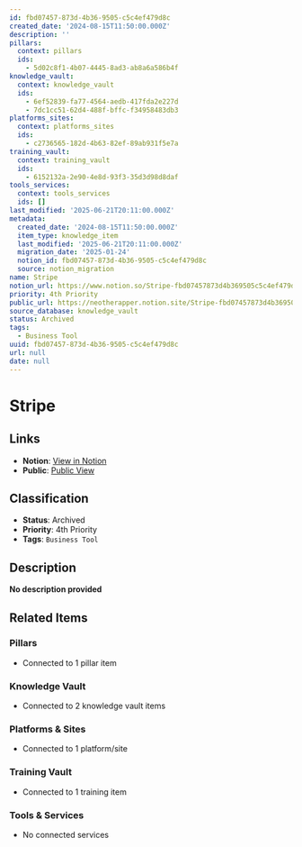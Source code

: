 ```yaml
---
id: fbd07457-873d-4b36-9505-c5c4ef479d8c
created_date: '2024-08-15T11:50:00.000Z'
description: ''
pillars:
  context: pillars
  ids: 
    - 5d02c8f1-4b07-4445-8ad3-ab8a6a586b4f
knowledge_vault:
  context: knowledge_vault
  ids:
    - 6ef52839-fa77-4564-aedb-417fda2e227d
    - 7dc1cc51-62d4-488f-bffc-f34958483db3
platforms_sites:
  context: platforms_sites
  ids:
    - c2736565-182d-4b63-82ef-89ab931f5e7a
training_vault:
  context: training_vault
  ids:
    - 6152132a-2e90-4e8d-93f3-35d3d98d8daf
tools_services:
  context: tools_services
  ids: []
last_modified: '2025-06-21T20:11:00.000Z'
metadata:
  created_date: '2024-08-15T11:50:00.000Z'
  item_type: knowledge_item
  last_modified: '2025-06-21T20:11:00.000Z'
  migration_date: '2025-01-24'
  notion_id: fbd07457-873d-4b36-9505-c5c4ef479d8c
  source: notion_migration
name: Stripe
notion_url: https://www.notion.so/Stripe-fbd07457873d4b369505c5c4ef479d8c
priority: 4th Priority
public_url: https://neotherapper.notion.site/Stripe-fbd07457873d4b369505c5c4ef479d8c
source_database: knowledge_vault
status: Archived
tags: 
  - Business Tool
uuid: fbd07457-873d-4b36-9505-c5c4ef479d8c
url: null
date: null
---
```


# Stripe

## Links
- **Notion**: [View in Notion](https://www.notion.so/Stripe-fbd07457873d4b369505c5c4ef479d8c)
- **Public**: [Public View](https://neotherapper.notion.site/Stripe-fbd07457873d4b369505c5c4ef479d8c)

## Classification
- **Status**: Archived
- **Priority**: 4th Priority
- **Tags**: `Business Tool`

## Description
**No description provided**

## Related Items

### Pillars
- Connected to 1 pillar item

### Knowledge Vault
- Connected to 2 knowledge vault items

### Platforms & Sites
- Connected to 1 platform/site

### Training Vault
- Connected to 1 training item

### Tools & Services
- No connected services